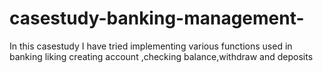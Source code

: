 # casestudy-banking-management-
In this casestudy I have tried implementing various functions used in banking liking creating account ,checking balance,withdraw and deposits
